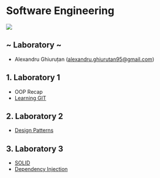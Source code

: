 # Software Engineering

[![](https://image.ibb.co/ez4RJ0/SE-Alex.png)]()
## ~ Laboratory ~

- Alexandru Ghiuruțan (alexandru.ghiurutan95@gmail.com)

## 1. Laboratory 1
- OOP Recap
- [Learning GIT](https://www.codecademy.com/learn/learn-git)
## 2. Laboratory 2
- [Design Patterns](https://refactoring.guru/design-patterns)
## 3. Laboratory 3
- [SOLID](https://hackernoon.com/solid-principles-made-easy-67b1246bcdf)
- [Dependency Injection](https://www.youtube.com/watch?v=oK_XtfXPkqw)
